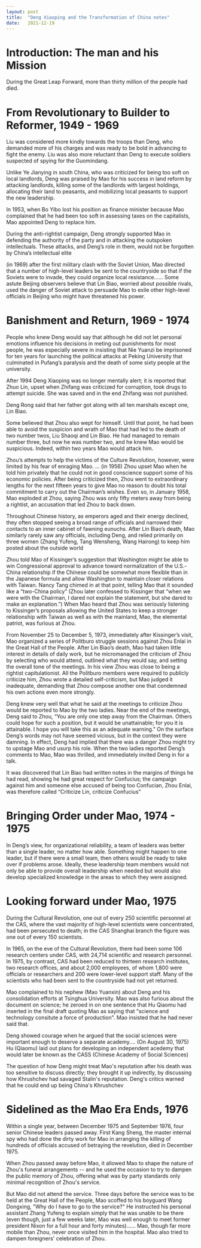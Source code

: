 ```yaml
---
layout:	post
title:	"Deng Xiaoping and the Transformation of China notes"
date:	2021-12-19
---
```


# Introduction: The man and his Mission

During the Great Leap Forward, more than thirty million of the people had died.

# From Revolutionary to Builder to Reformer, 1949 - 1969

Liu was considered more kindly towards the troops than Deng, who demanded more of his charges and was ready to be bold in advancing to fight the enemy. Liu was also more reluctant than Deng to execute soldiers suspected of spying for the Guomindang.

Unlike Ye Jianying in south China, who was criticized for being too soft on local landlords, Deng was praised by Mao for his success in land reform by attacking landlords, killing some of the landlords with largest holdings, allocating their land to peasants, and mobilizing local peasants to support the new leadership.

In 1953, when Bo Yibo lost his position as finance minister because Mao complained that he had been too soft in assessing taxes on the capitalists, Mao appointed Deng to replace him.

During the anti-rightist campaign, Deng strongly supported Mao in defending the authority of the party and in attacking the outspoken intellectuals. These attacks, and Deng’s role in them, would not be forgotten by China’s intellectual elite

(in 1969) after the first military clash with the Soviet Union, Mao directed that a number of high-level leaders be sent to the countryside so that if the Soviets were to invade, they could organize local resistance…… Some astute Beijing observers believe that Lin Biao, worried about possible rivals, used the danger of Soviet attack to persuade Mao to exile other high-level officials in Beijing who might have threatened his power. 

# Banishment and Return, 1969 - 1974

People who knew Deng would say that although he did not let personal emotions influence his decisions in meting out punishments for most people, he was especially severe in insisting that Nie Yuanzi be imprisoned for ten years for launching the political attacks at Peking University that culminated in Pufang’s paralysis and the death of some sixty people at the university. 

After 1994 Deng Xiaoping was no longer mentally alert; it is reported that Zhuo Lin, upset when Zhifang was criticized for corruption, took drugs to attempt suicide. She was saved and in the end Zhifang was not punished. 

Deng Rong said that her father got along with all ten marshals except one, Lin Biao.

Some believed that Zhou also wept for himself. Until that point, he had been able to avoid the suspicion and wrath of Mao that had led to the death of two number twos, Liu Shaoqi and Lin Biao. He had managed to remain number three, but now he was number two, and he knew Mao would be suspicious. Indeed, within two years Mao would attack him. 

Zhou’s attempts to help the victims of the Culture Revolution, however, were limited by his fear of enraging Mao. … (in 1956) Zhou upset Mao when he told him privately that he could not in good conscience support some of his economic policies. After being criticized then, Zhou went to extraordinary lengths for the next fifteen years to give Mao no reason to doubt his total commitment to carry out the Chairman’s wishes. Even so, in January 1958, Mao exploded at Zhou, saying Zhou was only fifty meters away from being a rightist, an accusation that led Zhou to back down.

Throughout Chinese history, as emperors aged and their energy declined, they often stopped seeing a broad range of officials and narrowed their contacts to an inner cabinet of fawning eunuchs. After Lin Biao’s death, Mao similarly rarely saw any officials, including Deng, and relied primarily on three women (Zhang Yufeng, Tang Wensheng, Wang Hairong) to keep him posted about the outside world 

Zhou told Mao of Kissinger’s suggestion that Washington might be able to win Congressional approval to advance toward normalization of the U.S.-China relationship if the Chinese could be somewhat more flexible than in the Japanese formula and allow Washington to maintain closer relations with Taiwan. Nancy Tang chimed in at that point, telling Mao that it sounded like a “two-China policy” (Zhou later confessed to Kissinger that “when we were with the Chairman, I dared not explain the statement, but she dared to make an explanation.”) When Mao heard that Zhou was seriously listening to Kissinger’s proposals allowing the United States to keep a stronger relationship with Taiwan as well as with the mainland, Mao, the elemental patriot, was furious at Zhou.

From November 25 to December 5, 1973, immediately after Kissinger’s visit, Mao organized a series of Politburo struggle sessions against Zhou Enlai in the Great Hall of the People. After Lin Biao’s death, Mao had taken little interest in details of daily work, but he micromanaged the criticism of Zhou by selecting who would attend, outlined what they would say, and setting the overall tone of the meetings. In his view Zhou was close to being a rightist capitulationist. All the Politburo members were required to publicly criticize him, Zhou wrote a detailed self-criticism, but Mao judged it inadequate, demanding that Zhou compose another one that condemned his own actions even more strongly.

Deng knew very well that what he said at the meetings to criticize Zhou would be reported to Mao by the two ladies. Near the end of the meetings, Deng said to Zhou, “You are only one step away from the Chairman. Others could hope for such a position, but it would be unattainable; for you it is attainable. I hope you will take this as an adequate warning.” On the surface Deng’s words may not have seemed vicious, but in the context they were damning. In effect, Deng had implied that there was a danger Zhou might try to upstage Mao and usurp his role. When the two ladies reported Deng’s comments to Mao, Mao was thrilled, and immediately invited Deng in for a talk.

It was discovered that Lin Biao had written notes in the margins of things he had read, showing he had great respect for Confucius; the campaign against him and someone else accused of being too Confucian, Zhou Enlai, was therefore called “Criticize Lin, criticize Confucius”

# Bringing Order under Mao, 1974 - 1975 

In Deng’s view, for organizational reliability, a team of leaders was better than a single leader, no matter how able. Something might happen to one leader, but if there were a small team, then others would be ready to take over if problems arose. Ideally, these leadership team members would not only be able to provide overall leadership when needed but would also develop specialized knowledge in the areas to which they were assigned.

# Looking forward under Mao, 1975

During the Cultural Revolution, one out of every 250 scientific personnel at the CAS, where the vast majority of high-level scientists were concentrated, had been persecuted to death; in the CAS Shanghai branch the figure was one out of every 150 scientists.

In 1965, on the eve of the Cultural Revolution, there had been some 106 research centers under CAS, with 24,714 scientific and research personnel. In 1975, by contrast, CAS had been reduced to thirteen research institutes, two research offices, and about 2,000 employees, of whom 1,800 were officials or researchers and 200 were lower-level support staff. Many of the scientists who had been sent to the countryside had not yet returned.

Mao complained to his nephew (Mao Yuanxin) about Deng and his consolidation efforts at Tsinghua University. Mao was also furious about the document on science; he zeroed in on one sentence that Hu Qiaomu had inserted in the final draft quoting Mao as saying that "science and technology consitute a force of production". Mao insisted that he had never said that.

Deng showed courage when he argued that the social sciences were important enough to deserve a separate academy.... (On August 30, 1975) Hu (Qiaomu) laid out plans for developing an independent acedemy that would later be known as the CASS (Chinese Academy of Social Sciences) 

The question of how Deng might treat Mao's reputation after his death was too sensitive to discuss directly; they brought it up indirectly, by discussing how Khrushchev had savaged Stalin's reputation. Deng's critics warned that he could end up being China's Khrushchev

# Sidelined as the Mao Era Ends, 1976

Within a single year, between December 1975 and September 1976, four senior Chinese leaders passed away. First Kang Sheng, the master internal spy who had done the dirty work for Mao in arranging the killing of hundreds of officials accused of betraying the revelution, died in December 1975.

When Zhou passed away before Mao, it allowed Mao to shape the nature of Zhou's funeral arrangements -- and he used the occasion to try to dampen the public memory of Zhou, offering what was by party standards only minimal recognition of Zhou's service.

But Mao did not attend the service. Three days before the service was to be held at the Great Hall of the People, Mao scoffed to his boyguard Wang Dongxing, "Why do I have to go to the service?" He instructed his personal assistant Zhang Yufeng to explain simply that he was unable to be there (even though, just a few weeks later, Mao was well enough to meet former president Nixon for a full hour and forty minutes)...... Mao, though far more mobile than Zhou, never once visited him in the hospital. Mao also tried to dampen foreigners' celebration of Zhou.
